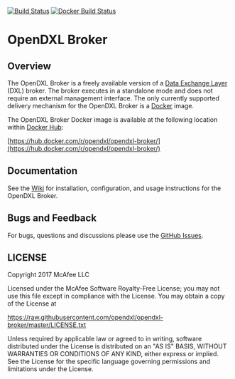 [![Build Status](https://travis-ci.org/opendxl/opendxl-broker.png?branch=master)](https://travis-ci.org/opendxl/opendxl-broker)
[![Docker Build Status](https://img.shields.io/docker/build/opendxl/opendxl-broker.svg)](https://hub.docker.com/r/opendxl/opendxl-broker/)


# OpenDXL Broker

## Overview

The OpenDXL Broker is a freely available version of a [Data Exchange Layer](http://www.mcafee.com/us/solutions/data-exchange-layer.aspx) (DXL) broker. The broker executes in a standalone mode and does not require an external management interface. The only currently supported delivery mechanism for the OpenDXL Broker is a [Docker](https://www.docker.com/) image. 

The OpenDXL Broker Docker image is available at the following location within [Docker Hub](https://hub.docker.com):

[https://hub.docker.com/r/opendxl/opendxl-broker/](https://hub.docker.com/r/opendxl/opendxl-broker/)

## Documentation

See the [Wiki](https://github.com/opendxl/opendxl-broker/wiki) for installation, configuration, and usage instructions for the OpenDXL Broker.

## Bugs and Feedback

For bugs, questions and discussions please use the [GitHub Issues](https://github.com/opendxl/opendxl-broker/issues).

## LICENSE

Copyright 2017 McAfee LLC

Licensed under the McAfee Software Royalty-Free License; you may not use this file except in compliance with the License. You may obtain a copy of the License at

https://raw.githubusercontent.com/opendxl/opendxl-broker/master/LICENSE.txt

Unless required by applicable law or agreed to in writing, software distributed under the License is distributed on an "AS IS" BASIS, WITHOUT WARRANTIES OR CONDITIONS OF ANY KIND, either express or implied. See the License for the specific language governing permissions and limitations under the License.

